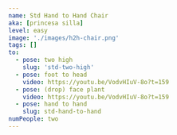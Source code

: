 ```yaml
---
name: Std Hand to Hand Chair
aka: [princesa silla]
level: easy
image: './images/h2h-chair.png'
tags: []
to:
  - pose: two high
    slug: 'std-two-high'
  - pose: foot to head
    video: https://youtu.be/VodvHIuV-8o?t=159
  - pose: (drop) face plant
    video: https://youtu.be/VodvHIuV-8o?t=159
  - pose: hand to hand
    slug: std-hand-to-hand
numPeople: two
---
```

